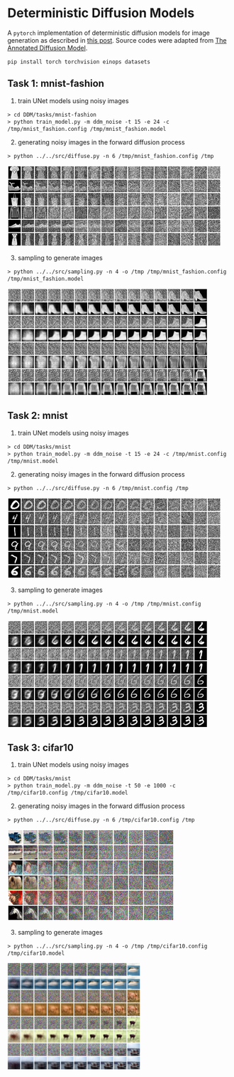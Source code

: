 # Deterministic Diffusion Models

A `pytorch` implementation of deterministic diffusion models for image generation as described in [this post](https://incml.github.io/2023/12/20/Deterministic-Diffusion-Models.html). Source codes were adapted from [The Annotated Diffusion Model](https://huggingface.co/blog/annotated-diffusion).

```
pip install torch torchvision einops datasets

```

## Task 1: mnist-fashion


1. train UNet models using noisy images
```
> cd DDM/tasks/mnist-fashion
> python train_model.py -m ddm_noise -t 15 -e 24 -c /tmp/mnist_fashion.config /tmp/mnist_fashion.model

```

2. generating noisy images in the forward diffusion process

```
> python ../../src/diffuse.py -n 6 /tmp/mnist_fashion.config /tmp

```
![forward diffusion process](./images/mnist-fashion-diffusion.png?raw=true "Diffusion")

3. sampling to generate images
```
> python ../../src/sampling.py -n 4 -o /tmp /tmp/mnist_fashion.config /tmp/mnist_fashion.model

```
![sampling process to generate images](./images/mnist-fashion-sampling.png?raw=true "Sampling")


## Task 2: mnist

1. train UNet models using noisy images
```
> cd DDM/tasks/mnist
> python train_model.py -m ddm_noise -t 15 -e 24 -c /tmp/mnist.config /tmp/mnist.model

```

2. generating noisy images in the forward diffusion process
```
> python ../../src/diffuse.py -n 6 /tmp/mnist.config /tmp

```
![forward diffusion process](./images/mnist-diffusion.png?raw=true "Diffusion")

3. sampling to generate images
```
> python ../../src/sampling.py -n 4 -o /tmp /tmp/mnist.config /tmp/mnist.model

```
![sampling process to generate images](./images/mnist-sampling.png?raw=true "Sampling")


## Task 3: cifar10

1. train UNet models using noisy images
```
> cd DDM/tasks/mnist
> python train_model.py -m ddm_noise -t 50 -e 1000 -c /tmp/cifar10.config /tmp/cifar10.model

```

2. generating noisy images in the forward diffusion process
```
> python ../../src/diffuse.py -n 6 /tmp/cifar10.config /tmp

```
![forward diffusion process](./images/cifar10-diffusion.png?raw=true "Diffusion")

3. sampling to generate images
```
> python ../../src/sampling.py -n 4 -o /tmp /tmp/cifar10.config /tmp/cifar10.model

```
<img src="./images/cifar10-sampling.png" width="300" />
